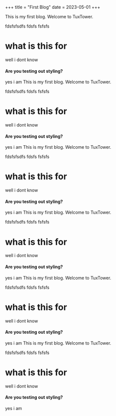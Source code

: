 +++
title = "First Blog"
date = 2023-05-01
+++

This is my first blog.
Welcome to TuxTower.

fdsfsfsdfs
fdsfs
fsfsfs


# what is this for
well i dont know

#### Are you testing out styling?
yes i am
This is my first blog.
Welcome to TuxTower.

fdsfsfsdfs
fdsfs
fsfsfs


# what is this for
well i dont know

#### Are you testing out styling?
yes i am
This is my first blog.
Welcome to TuxTower.

fdsfsfsdfs
fdsfs
fsfsfs


# what is this for
well i dont know

#### Are you testing out styling?
yes i am
This is my first blog.
Welcome to TuxTower.

fdsfsfsdfs
fdsfs
fsfsfs


# what is this for
well i dont know

#### Are you testing out styling?
yes i am
This is my first blog.
Welcome to TuxTower.

fdsfsfsdfs
fdsfs
fsfsfs


# what is this for
well i dont know

#### Are you testing out styling?
yes i am
This is my first blog.
Welcome to TuxTower.

fdsfsfsdfs
fdsfs
fsfsfs


# what is this for
well i dont know

#### Are you testing out styling?
yes i am
